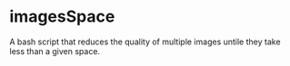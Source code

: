 # imagesSpace
A bash script that reduces the quality of multiple images untile they take less than a given space.
